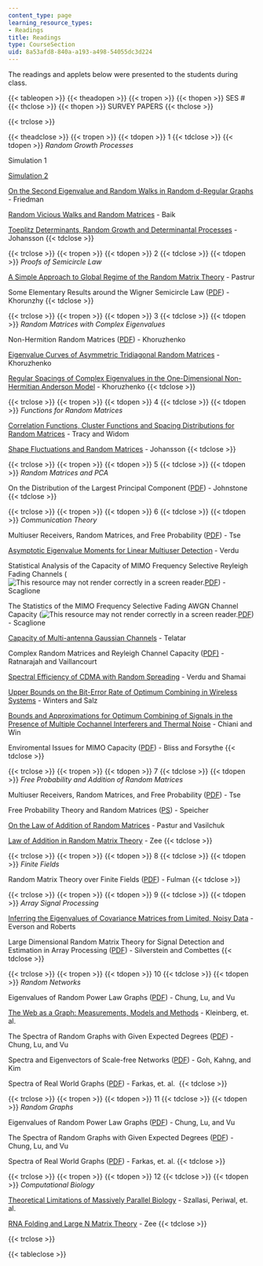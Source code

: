 ```yaml
---
content_type: page
learning_resource_types:
- Readings
title: Readings
type: CourseSection
uid: 8a53afd8-840a-a193-a498-54055dc3d224
---
```


The readings and applets below were presented to the students during class.

{{< tableopen >}}
{{< theadopen >}}
{{< tropen >}}
{{< thopen >}}
SES #
{{< thclose >}}
{{< thopen >}}
SURVEY PAPERS
{{< thclose >}}

{{< trclose >}}

{{< theadclose >}}
{{< tropen >}}
{{< tdopen >}}
1
{{< tdclose >}}
{{< tdopen >}}
_Random Growth Processes_  
  
Simulation 1  
  
[Simulation 2](http://apricot.ap.polyu.edu.hk/~lam/dla/dla.html)  
  
[On the Second Eigenvalue and Random Walks in Random d-Regular Graphs](https://link.springer.com/article/10.1007/BF01275669) - Friedman  
  
[Random Vicious Walks and Random Matrices](http://academic.research.microsoft.com/Publication/100454/random-vicious-walks-and-random-matrices) - Baik  
  
[Toeplitz Determinants, Random Growth and Determinantal Processes](http://de.arxiv.org/abs/math.PR/0304368) - Johansson
{{< tdclose >}}

{{< trclose >}}
{{< tropen >}}
{{< tdopen >}}
2
{{< tdclose >}}
{{< tdopen >}}
_Proofs of Semicircle Law_  
  
[A Simple Approach to Global Regime of the Random Matrix Theory](http://www.msri.org/web/msri) - Pastrur  
  
Some Elementary Results around the Wigner Semicircle Law ([PDF](http://www.physik.uni-bielefeld.de/bibos/old-bibos-site/01-03-035.pdf)) - Khorunzhy
{{< tdclose >}}

{{< trclose >}}
{{< tropen >}}
{{< tdopen >}}
3
{{< tdclose >}}
{{< tdopen >}}
_Random Matrices with Complex Eigenvalues_  
  
Non-Hermition Random Matrices ([PDF](http://www.maths.qmw.ac.uk/~boris/diabl.pdf)) - Khoruzhenko  
  
[Eigenvalue Curves of Asymmetric Tridiagonal Random Matrices](http://de.arxiv.org/abs/math-ph/0011003) - Khoruzhenko  
  
[Regular Spacings of Complex Eigenvalues in the One-Dimensional Non-Hermitian Anderson Model](http://www.maths.qmul.ac.uk/~boris/spacings.html) - Khoruzhenko
{{< tdclose >}}

{{< trclose >}}
{{< tropen >}}
{{< tdopen >}}
4
{{< tdclose >}}
{{< tdopen >}}
_Functions for Random Matrices_  
  
[Correlation Functions, Cluster Functions and Spacing Distributions for Random Matrices](http://de.arxiv.org/abs/solv-int/9804004) - Tracy and Widom  
  
[Shape Fluctuations and Random Matrices](http://link.springer.com/article/10.1007/s002200050027) - Johansson
{{< tdclose >}}

{{< trclose >}}
{{< tropen >}}
{{< tdopen >}}
5
{{< tdclose >}}
{{< tdopen >}}
_Random Matrices and PCA_  
  
On the Distribution of the Largest Principal Component ([PDF](http://citeseer.ist.psu.edu/cache/papers/cs/18991/http:zSzzSzwww-stat.stanford.eduzSz~imjzSzReportszSz2000zSzlargepc.pdf/johnstone00distribution.pdf)) - Johnstone
{{< tdclose >}}

{{< trclose >}}
{{< tropen >}}
{{< tdopen >}}
6
{{< tdclose >}}
{{< tdopen >}}
_Communication Theory_  
  
Multiuser Receivers, Random Matrices, and Free Probability ([PDF](http://www.eecs.berkeley.edu/~dtse/free.pdf)) - Tse  
  
[Asymptotic Eigenvalue Moments for Linear Multiuser Detection](http://citeseer.ist.psu.edu/li01asymptotic.html) - Verdu  
  
Statistical Analysis of the Capacity of MIMO Frequency Selective Reyleigh Fading Channels (![This resource may not render correctly in a screen reader.](/images/inacessible.gif)[PDF](https://pdfs.semanticscholar.org/cfbf/48a5c3da40bbafc669c752baddf96c7ce90b.pdf)) - Scaglione  
  
The Statistics of the MIMO Frequency Selective Fading AWGN Channel Capacity (![This resource may not render correctly in a screen reader.](/images/inacessible.gif)[PDF](https://pdfs.semanticscholar.org/c807/ae32f07b4a00bff549c940529816ef8cb188.pdf)) - Scaglione  
  
[Capacity of Multi-antenna Gaussian Channels](https://dx.doi.org/10.1002/ett.4460100604) - Telatar  
  
Complex Random Matrices and Reyleigh Channel Capacity ([PDF)](http://www.ims.cuhk.edu.hk/~cis/2003.2/cisfinal119.pdf) - Ratnarajah and Vaillancourt  
  
[Spectral Efficiency of CDMA with Random Spreading](http://citeseer.ist.psu.edu/context/1766219/0) - Verdu and Shamai  
  
[Upper Bounds on the Bit-Error Rate of Optimum Combining in Wireless Systems](http://ieeexplore.ieee.org/xpls/abs_all.jsp?isNumber=15893&prod=JNL&arnumber=737400&arSt=1619&ared=1624&arAuthor=Winters%2C+J.H.%3B+Salz%2C+J.&arNumber=737400&a_id0=737388&a_id1=737389&a_id2=737390&a_id3=737391&a_id4=737392&a_id5=737393&a_id6=737394&a_id7=737395&a_id8=737396&a_id9=737397&a_id10=737398&a_id11=737399&a_id12=737400&a_id13=737401&a_id14=737402&count=15) - Winters and Salz  
  
[Bounds and Approximations for Optimum Combining of Signals in the Presence of Multiple Cochannel Interferers and Thermal Noise](http://www.comsoc.org/livepubs/comm/Public/2003/Feb/296_51tcomm02-chiani.html) - Chiani and Win  
  
Enviromental Issues for MIMO Capacity ([PDF](http://www.eecs.umich.edu/~hero/Preprints/bliss_tsp02.pdf)) - Bliss and Forsythe
{{< tdclose >}}

{{< trclose >}}
{{< tropen >}}
{{< tdopen >}}
7
{{< tdclose >}}
{{< tdopen >}}
_Free Probability and Addition of Random Matrices_  
  
Multiuser Receivers, Random Matrices, and Free Probability ([PDF](http://www.eecs.berkeley.edu/~dtse/free.pdf)) - Tse  
  
Free Probability Theory and Random Matrices ([PS](http://www.mast.queensu.ca/~speicher/papers/Peters.ps)) - Speicher  
  
[On the Law of Addition of Random Matrices](http://de.arxiv.org/abs/math-ph/0003043) - Pastur and Vasilchuk  
  
[Law of Addition in Random Matrix Theory](http://de.arxiv.org/abs/cond-mat/9602146) - Zee
{{< tdclose >}}

{{< trclose >}}
{{< tropen >}}
{{< tdopen >}}
8
{{< tdclose >}}
{{< tdopen >}}
_Finite Fields_  
  
Random Matrix Theory over Finite Fields ([PDF](http://www.ams.org/bull/2002-39-01/S0273-0979-01-00920-X/S0273-0979-01-00920-X.pdf)) - Fulman
{{< tdclose >}}

{{< trclose >}}
{{< tropen >}}
{{< tdopen >}}
9
{{< tdclose >}}
{{< tdopen >}}
_Array Signal Processing_  
  
[Inferring the Eigenvalues of Covariance Matrices from Limited, Noisy Data](http://citeseer.ist.psu.edu/everson99inferring.html) - Everson and Roberts  
  
Large Dimensional Random Matrix Theory for Signal Detection and Estimation in Array Processing ([PDF](http://www4.ncsu.edu/~jack/workshop92.pdf)) - Silverstein and Combettes
{{< tdclose >}}

{{< trclose >}}
{{< tropen >}}
{{< tdopen >}}
10
{{< tdclose >}}
{{< tdopen >}}
_Random Networks_  
  
Eigenvalues of Random Power Law Graphs ([PDF](http://www.math.ucsd.edu/~fan/wp/eigen.pdf)) - Chung, Lu, and Vu  
  
[The Web as a Graph: Measurements, Models and Methods](http://citeseer.ist.psu.edu/kleinberg99web.html) - Kleinberg, et. al.  
  
The Spectra of Random Graphs with Given Expected Degrees ([PDF](http://www.math.ucsd.edu/~fan/wp/specp.pdf)) - Chung, Lu, and Vu  
  
Spectra and Eigenvectors of Scale-free Networks ([PDF](https://arxiv.org/abs/cond-mat/0103337)) - Goh, Kahng, and Kim  
  
Spectra of Real World Graphs ([PDF](http://angel.elte.hu/lanczos/pdf/spectra.pdf)) - Farkas, et. al. 
{{< tdclose >}}

{{< trclose >}}
{{< tropen >}}
{{< tdopen >}}
11
{{< tdclose >}}
{{< tdopen >}}
_Random Graphs_  
  
Eigenvalues of Random Power Law Graphs ([PDF](http://www.math.ucsd.edu/~fan/wp/eigen.pdf)) - Chung, Lu, and Vu  
  
The Spectra of Random Graphs with Given Expected Degrees ([PDF](http://www.math.ucsd.edu/~fan/wp/specp.pdf)) - Chung, Lu, and Vu  
  
Spectra of Real World Graphs ([PDF](http://angel.elte.hu/lanczos/pdf/spectra.pdf)) - Farkas, et. al.
{{< tdclose >}}

{{< trclose >}}
{{< tropen >}}
{{< tdopen >}}
12
{{< tdclose >}}
{{< tdopen >}}
_Computational Biology_  
  
[Theoretical Limitations of Massively Parallel Biology](http://slideplayer.com/slide/5222574/) - Szallasi, Periwal, et. al.  
  
[RNA Folding and Large N Matrix Theory](http://academic.research.microsoft.com/Publication/11863641/rna-folding-and-large-n-matrix-theory) - Zee
{{< tdclose >}}

{{< trclose >}}

{{< tableclose >}}
